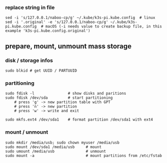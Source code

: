 ### replace string in file
    sed -i 's/127.0.0.1/naboo-cp/g' ~/.kube/k3s-pi.kube.config  # linux
    sed -i '.original' -e 's/127.0.0.1/naboo-cp/g' ~/.kube/k3s-pi.kube.config  # macOS (-i needs value to create backup file, in this example 'k3s-pi.kube.config.original')
    

## prepare, mount, unmount mass storage
### disk / storage infos
    sudo blkid # get UUID / PARTUUID

### partitioning
    sudo fdisk -l               # show disks and paritions
    sudo fdisk /dev/sda         # start partitioning
        # press 'g' -> new partition table with GPT
        # press 'n' -> new partition
        # press 'w' -> write and exit
        
    sudo mkfs.ext4 /dev/sda1    # format partition /dev/sda1 with ext4     
    
### mount / unmount
    sudo mkdir /media/usb; sudo chown myuser /media/usb    
    sudo mount /dev/sda1 /media/usb     # mount 
    sudo umount /media/usb              # unmount
    sudo mount -a                       # mount partitions from /etc/fstab
